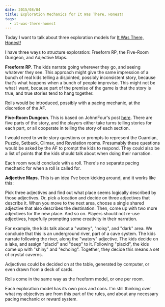 ```yaml
---
date: 2015/08/04
title: Exploration Mechanics for It Was There, Honest!
tags:
  - it-was-there-honest
---
```


Today I want to talk about three exploration models for
[It Was There, Honest!](/blog/2015-07-08-it-was-there-honest.html)

I have three ways to structure exploration: Freeform RP, the Five-Room Dungeon, and Adjective Maps.

<!-- more -->

**Freeform RP**.
The kids narrate going wherever they go, and seeing whatever they see.
This approach might give the same impression of a bunch of real kids
telling a disjointed, possibly inconsistent story,
because that's what happens when a bunch of people improvise.
This might not be what I want,
because part of the premise of the game is that the story is true,
and true stories tend to hang together.

Rolls would be introduced, possibly with a pacing mechanic, at the
discretion of the AF.

**Five-Room Dungeon**.
This is based on JohnnFour's post
[here](http://strolen.com/viewing/5_Room_Dungeon).
There are five parts of the story,
and the players either take turns telling stories for each part,
or all cooperate in telling the story of each section.

I would need to write story questions or prompts to represent the
Guardian, Puzzle, Setback, Climax, and Revelation rooms.
Presumably these questions would be asked by the AF to prompt
the kids to respond.
They could also be a list of points that the kids should talk about when doing their narration.

Each room would conclude with a roll. There's no separate pacing
mechanic for when a roll is called for.

**Adjective Maps.**
This is an idea I've been kicking around, and it works like this:

Pick three adjectives and find out what place seems logically
described by those adjectives.
Or, pick a location and decide on three adjectives that describe it.
When you move to the next area, choose a single shared adjective that
also describes the destination.
Then, come up with two more adjectives for the new place.
And so on.
Players should not re-use adjectives, hopefully prompting some creativity in their narration.

For example, the kids talk about a "watery", "noisy", and "dark" area.
We conclude that this is an underground river, part of a cave system.
The kids narrate following the river, along the "watery" adjective.
The kids decide on a lake, and assign "placid" and "deep" to it.
Following "placid", the kids come up with "shiny" and "echoing".
Together, they decide this means a set of crystal caverns.

Adjectives could be decided on at the table,
generated by computer, or even drawn from a deck of cards.

Rolls come in the same way as the freeform model, or one per room.

Each exploration model has its own pros and cons.
I'm still thinking over what my objectives are from this part of the rules,
and about any necessary pacing mechanic or reward system.

